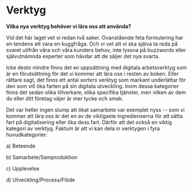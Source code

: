 # Verktyg

**Vilka nya verktyg behöver vi lära oss att använda?**

Vid det här laget vet vi redan två saker. Ovanstående feta formulering har en tendens att vara en kuggfråga. Och vi vet att vi ska själva ta reda på svaret utifrån våra och våra kunders behov, inte lyssna på buzzwords eller självutnämnda experter som hävdar att de säljer det nya svarta.

Icke desto mindre finns det en uppsättning med digitala arbetsverktyg som är en förutsättning för det vi kommer att lära oss i resten av boken. Eller rättare sagt, det finns ett antal _sorters_ verktyg som markant underlättar för den som vill öka farten på sin digitala utveckling. Inom dessa kategorier finns det sedan olika tillverkare, olika specifika tjänster, men vilken av dem du eller ditt företag väjer är mer tycke och smak.

Det var heller ingen slump att ökat samarbete var exemplet nyss -- som vi kommer att lära oss är det en av de viktigaste ingredienserna för att sätta fart på digitalisering eller öka dess fart. Därför att det också en viktig kategori av verktyg. Faktum är att vi kan dela in verktygen i fyra huvudkategorier:

a\) Beteende

b\) Samarbete/Samproduktion

c\) Upplevelse

d\) Utveckling/Process/Flöde

